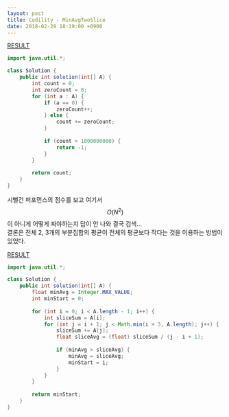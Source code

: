 ```yaml
---
layout: post
title: Codility - MinAvgTwoSlice
date: 2018-02-28 18:19:00 +0900
---
```


[RESULT](https://app.codility.com/demo/results/training7V4U6S-Z73)

```java
import java.util.*;

class Solution {
    public int solution(int[] A) {
        int count = 0;
        int zeroCount = 0;
        for (int a : A) {
            if (a == 0) {
                zeroCount++;
            } else {
                count += zeroCount;
            }
            
            if (count > 1000000000) {
                return -1;
            }
        }
        
        return count;
    }
}
```

시뻘건 퍼포먼스의 점수를 보고 여기서 $$O(N^2)$$이 아니게 어떻게 짜야하는지 답이 안 나와 결국 검색...  
결론은 전체 2, 3개의 부분집합의 평균이 전체의 평균보다 작다는 것을 이용하는 방법이 있었다.

[RESULT](https://app.codility.com/demo/results/training885A39-SZN)

```java
import java.util.*;

class Solution {
    public int solution(int[] A) {
        float minAvg = Integer.MAX_VALUE;
        int minStart = 0;
        
        for (int i = 0; i < A.length - 1; i++) {
            int sliceSum = A[i];
            for (int j = i + 1; j < Math.min(i + 3, A.length); j++) {
                sliceSum += A[j];
                float sliceAvg = (float) sliceSum / (j - i + 1);
                
                if (minAvg > sliceAvg) {
                    minAvg = sliceAvg;
                    minStart = i;
                }        
            }
        }
        
        return minStart;
    }
}
```
